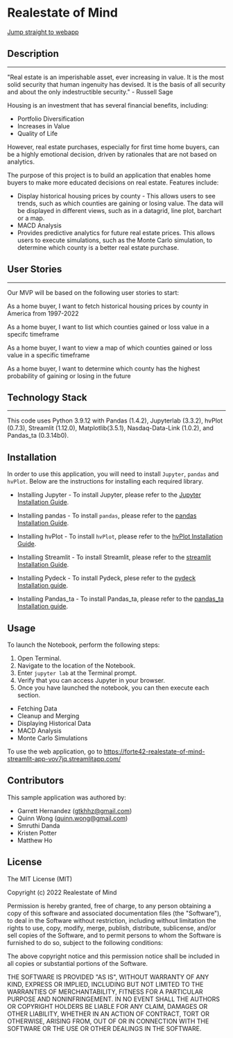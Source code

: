 # Realestate of Mind

[Jump straight to webapp](https://forte42-realestate-of-mind-streamlit-app-vov7jq.streamlitapp.com/)

## Description

---

"Real estate is an imperishable asset, ever increasing in value. It is the most solid security that human ingenuity has devised. It is the basis of all security and about the only indestructible security." - Russell Sage

Housing is an investment that has several financial benefits, including:

- Portfolio Diversification
- Increases in Value
- Quality of Life

However, real estate purchases, especially for first time home buyers, can be a highly emotional decision, driven by rationales that are not based on analytics.

The purpose of this project is to build an application that enables home buyers to make more educated decisions on real estate. Features include:

- Display historical housing prices by county - This allows users to see trends, such as which counties are gaining or losing value. The data will be displayed in different views, such as in a datagrid, line plot, barchart or a map.
- MACD Analysis
- Provides predictive analytics for future real estate prices. This allows users to execute simulations, such as the Monte Carlo simulation, to determine which county is a better real estate purchase.

## User Stories

---

Our MVP will be based on the following user stories to start:

As a home buyer, I want to fetch historical housing prices by county in America from 1997-2022

As a home buyer, I want to list which counties gained or loss value in a specifc timeframe

As a home buyer, I want to view a map of which counties gained or loss value in a specific timeframe

As a home buyer, I want to determine which county has the highest probability of gaining or losing in the future

## Technology Stack

---

This code uses Python 3.9.12 with Pandas (1.4.2), Jupyterlab (3.3.2), hvPlot (0.7.3), Streamlit (1.12.0), Matplotlib(3.5.1), Nasdaq-Data-Link (1.0.2), and Pandas_ta (0.3.14b0).

## Installation

In order to use this application, you will need to install `Jupyter`, `pandas` and `hvPlot`. Below are the instructions for installing each required library.

- Installing Jupyter - To install Jupyter, please refer to the [Jupyter Installation Guide](https://jupyter.org/install).

- Installing pandas - To install `pandas`, please refer to the [pandas Installation Guide](https://pandas.pydata.org/pandas-docs/stable/getting_started/install.html).

- Installing hvPlot - To install `hvPlot`, please refer to the [hvPlot Installation Guide](https://pypi.org/project/hvplot).

- Installing Streamlit - To install Streamlit, please refer to the [streamlit Installation Guide](https://docs.streamlit.io/library/get-started/installation).

- Installing Pydeck - To install Pydeck, plese refer to the [pydeck Installation guide](https://pydeck.gl/installation.html).

- Installing Pandas_ta - To install Pandas_ta, please refer to the [pandas_ta Installation guide](https://github.com/twopirllc/pandas-ta#installation).

## Usage

To launch the Notebook, perform the following steps:

1. Open Terminal.
2. Navigate to the location of the Notebook.
3. Enter `jupyter lab` at the Terminal prompt.
4. Verify that you can access Jupyter in your browser.
5. Once you have launched the notebook, you can then execute each section.

- Fetching Data
- Cleanup and Merging
- Displaying Historical Data
- MACD Analysis
- Monte Carlo Simulations

To use the web application, go to https://forte42-realestate-of-mind-streamlit-app-vov7jq.streamlitapp.com/

## Contributors

This sample application was authored by:

- Garrett Hernandez (gtkhhz@gmail.com)
- Quinn Wong (quinn.wong@gmail.com)
- Smruthi Danda
- Kristen Potter
- Matthew Ho

## License

The MIT License (MIT)

Copyright (c) 2022 Realestate of Mind

Permission is hereby granted, free of charge, to any person obtaining a copy of this software and associated documentation files (the "Software"), to deal in the Software without restriction, including without limitation the rights to use, copy, modify, merge, publish, distribute, sublicense, and/or sell copies of the Software, and to permit persons to whom the Software is furnished to do so, subject to the following conditions:

The above copyright notice and this permission notice shall be included in all copies or substantial portions of the Software.

THE SOFTWARE IS PROVIDED "AS IS", WITHOUT WARRANTY OF ANY KIND, EXPRESS OR IMPLIED, INCLUDING BUT NOT LIMITED TO THE WARRANTIES OF MERCHANTABILITY, FITNESS FOR A PARTICULAR PURPOSE AND NONINFRINGEMENT. IN NO EVENT SHALL THE AUTHORS OR COPYRIGHT HOLDERS BE LIABLE FOR ANY CLAIM, DAMAGES OR OTHER LIABILITY, WHETHER IN AN ACTION OF CONTRACT, TORT OR OTHERWISE, ARISING FROM, OUT OF OR IN CONNECTION WITH THE SOFTWARE OR THE USE OR OTHER DEALINGS IN THE SOFTWARE.
